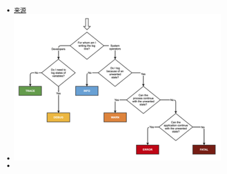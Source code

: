 - [来源](https://stackoverflow.com/questions/2031163/when-to-use-the-different-log-levels)
- ![image.png](../assets/image_1665503480483_0.png)
-
